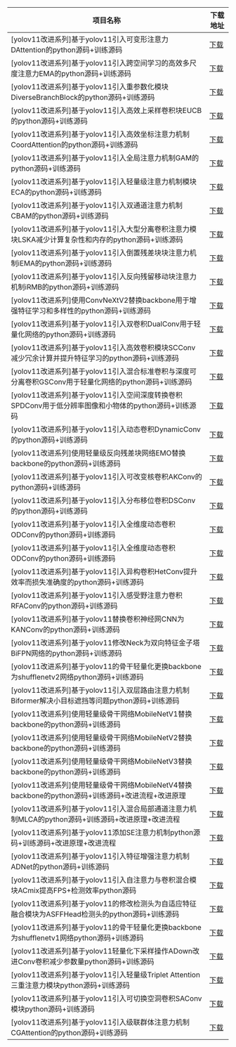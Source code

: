 <table>
<thead><tr><th>项目名称</th><th>下载地址</th></tr></thead>
<tbody>
<tr><td>[yolov11改进系列]基于yolov11引入可变形注意力DAttention的python源码+训练源码</td><td><a href="https://mbd.pub/o/bread/YZWUkphyZw==">下载</a></td></tr>
<tr><td>[yolov11改进系列]基于yolov11引入跨空间学习的高效多尺度注意力EMA的python源码+训练源码</td><td><a href="https://mbd.pub/o/bread/YZWUkpdsbQ==">下载</a></td></tr>
<tr><td>[yolov11改进系列]基于yolov11引入重参数化模块DiverseBranchBlock的python源码+训练源码</td><td><a href="https://mbd.pub/o/bread/YZWUkpZxag==">下载</a></td></tr>
<tr><td>[yolov11改进系列]基于yolov11引入高效上采样卷积块EUCB的python源码+训练源码</td><td><a href="https://mbd.pub/o/bread/YZWUkpZxZQ==">下载</a></td></tr>
<tr><td>[yolov11改进系列]基于yolov11引入高效坐标注意力机制CoordAttention的python源码+训练源码</td><td><a href="https://mbd.pub/o/bread/YZWUkpZwaA==">下载</a></td></tr>
<tr><td>[yolov11改进系列]基于yolov11引入全局注意力机制GAM的python源码+训练源码</td><td><a href="https://mbd.pub/o/bread/YZWTm59uZQ==">下载</a></td></tr>
<tr><td>[yolov11改进系列]基于yolov11引入轻量级注意力机制模块ECA的python源码+训练源码</td><td><a href="https://mbd.pub/o/bread/YZWTm51xag==">下载</a></td></tr>
<tr><td>[yolov11改进系列]基于yolov11引入双通道注意力机制CBAM的python源码+训练源码</td><td><a href="https://mbd.pub/o/bread/YZWTm51wbA==">下载</a></td></tr>
<tr><td>[yolov11改进系列]基于yolov11引入大型分离卷积注意力模块LSKA减少计算复杂性和内存的python源码+训练源码</td><td><a href="https://mbd.pub/o/bread/YZWTm51taw==">下载</a></td></tr>
<tr><td>[yolov11改进系列]基于yolov11引入倒置残差块块注意力机制iEMA的python源码+训练源码</td><td><a href="https://mbd.pub/o/bread/YZWTm5tpbA==">下载</a></td></tr>
<tr><td>[yolov11改进系列]基于yolov11引入反向残留移动块注意力机制iRMB的python源码+训练源码</td><td><a href="https://mbd.pub/o/bread/YZWTm5pwZg==">下载</a></td></tr>
<tr><td>[yolov11改进系列]使用ConvNeXtV2替换backbone用于增强特征学习和多样性的python源码+训练源码</td><td><a href="https://mbd.pub/o/bread/YZWTm5puZw==">下载</a></td></tr>
<tr><td>[yolov11改进系列]基于yolov11引入双卷积DualConv用于轻量化网络的python源码+训练源码</td><td><a href="https://mbd.pub/o/bread/YZWTm5puZA==">下载</a></td></tr>
<tr><td>[yolov11改进系列]基于yolov11引入高效卷积模块SCConv减少冗余计算并提升特征学习的python源码+训练源码</td><td><a href="https://mbd.pub/o/bread/YZWTm5dsZg==">下载</a></td></tr>
<tr><td>[yolov11改进系列]基于yolov11引入混合标准卷积与深度可分离卷积GSConv用于轻量化网络的python源码+训练源码</td><td><a href="https://mbd.pub/o/bread/YZWTm5Zyag==">下载</a></td></tr>
<tr><td>[yolov11改进系列]基于yolov11引入空间深度转换卷积SPDConv用于低分辨率图像和小物体的python源码+训练源码</td><td><a href="https://mbd.pub/o/bread/YZWTm5ZqaA==">下载</a></td></tr>
<tr><td>[yolov11改进系列]基于yolov11引入动态卷积DynamicConv的python源码+训练源码</td><td><a href="https://mbd.pub/o/bread/YZWTmp9yaA==">下载</a></td></tr>
<tr><td>[yolov11改进系列]使用轻量级反向残差块网络EMO替换backbone的python源码+训练源码</td><td><a href="https://mbd.pub/o/bread/YZWTmp9tZg==">下载</a></td></tr>
<tr><td>[yolov11改进系列]基于yolov11引入可改变核卷积AKConv的python源码+训练源码</td><td><a href="https://mbd.pub/o/bread/YZWTmZ1uaQ==">下载</a></td></tr>
<tr><td>[yolov11改进系列]基于yolov11引入分布移位卷积DSConv的python源码+训练源码</td><td><a href="https://mbd.pub/o/bread/YZWTmZtrbQ==">下载</a></td></tr>
<tr><td>[yolov11改进系列]基于yolov11引入全维度动态卷积ODConv的python源码+训练源码</td><td><a href="https://mbd.pub/o/bread/YZWTmZtqaw==">下载</a></td></tr>
<tr><td>[yolov11改进系列]基于yolov11引入全维度动态卷积ODConv的python源码+训练源码</td><td><a href="https://mbd.pub/o/bread/YZWTmZtqag==">下载</a></td></tr>
<tr><td>[yolov11改进系列]基于yolov11引入异构卷积HetConv提升效率而损失准确度的python源码+训练源码</td><td><a href="https://mbd.pub/o/bread/YZWTmZppag==">下载</a></td></tr>
<tr><td>[yolov11改进系列]基于yolov11引入感受野注意力卷积RFAConv的python源码+训练源码</td><td><a href="https://mbd.pub/o/bread/YZWTmZlrZQ==">下载</a></td></tr>
<tr><td>[yolov11改进系列]基于yolov11替换卷积神经网CNN为KANConv的python源码+训练源码</td><td><a href="https://mbd.pub/o/bread/YZWTmZdpbQ==">下载</a></td></tr>
<tr><td>[yolov11改进系列]基于yolov11修改Neck为双向特征金子塔BiFPN网络的python源码+训练源码</td><td><a href="https://mbd.pub/o/bread/YZWTmJ9xag==">下载</a></td></tr>
<tr><td>[yolov11改进系列]基于yolov11的骨干轻量化更换backbone为shufflenetv2网络python源码+训练源码</td><td><a href="https://mbd.pub/o/bread/YZWTmJ1saA==">下载</a></td></tr>
<tr><td>[yolov11改进系列]基于yolov11引入双层路由注意力机制Biformer解决小目标遮挡等问题python源码+训练源码</td><td><a href="https://mbd.pub/o/bread/YZWTmJxxbA==">下载</a></td></tr>
<tr><td>[yolov11改进系列]使用轻量级骨干网络MobileNetV1替换backbone的python源码+训练源码</td><td><a href="https://mbd.pub/o/bread/YZWTmJxvZA==">下载</a></td></tr>
<tr><td>[yolov11改进系列]使用轻量级骨干网络MobileNetV2替换backbone的python源码+训练源码</td><td><a href="https://mbd.pub/o/bread/YZWTmJxuaA==">下载</a></td></tr>
<tr><td>[yolov11改进系列]使用轻量级骨干网络MobileNetV3替换backbone的python源码+训练源码</td><td><a href="https://mbd.pub/o/bread/YZWTmJxraQ==">下载</a></td></tr>
<tr><td>[yolov11改进系列]使用轻量级骨干网络MobileNetV4替换backbone的python源码+训练源码+改进流程+改进原理</td><td><a href="https://mbd.pub/o/bread/YZWTmJtyZg==">下载</a></td></tr>
<tr><td>[yolov11改进系列]基于yolov11引入混合局部通道注意力机制MLCA的python源码+训练源码+改进原理+改进流程</td><td><a href="https://mbd.pub/o/bread/YZWTmJtuZA==">下载</a></td></tr>
<tr><td>[yolov11改进系列]基于yolov11添加SE注意力机制python源码+训练源码+改进原理+改进流程</td><td><a href="https://mbd.pub/o/bread/YZWTmJpybQ==">下载</a></td></tr>
<tr><td>[yolov11改进系列]基于yolov11引入特征增强注意力机制ADNet的python源码+训练源码</td><td><a href="https://mbd.pub/o/bread/YZWTmJ9qZQ==">下载</a></td></tr>
<tr><td>[yolov11改进系列]基于yolov11引入自注意力与卷积混合模块ACmix提高FPS+检测效率python源码</td><td><a href="https://mbd.pub/o/bread/YZWTmJ9pbQ==">下载</a></td></tr>
<tr><td>[yolov11改进系列]基于yolov11的修改检测头为自适应特征融合模块为ASFFHead检测头的python源码+训练源码</td><td><a href="https://mbd.pub/o/bread/YZWTmJ9paA==">下载</a></td></tr>
<tr><td>[yolov11改进系列]基于yolov11的骨干轻量化更换backbone为shufflenetv1网络python源码+训练源码</td><td><a href="https://mbd.pub/o/bread/YZWTmJ5pag==">下载</a></td></tr>
<tr><td>[yolov11改进系列]基于yolov11轻量化下采样操作ADown改进Conv卷积减少参数量python源码+训练源码</td><td><a href="https://mbd.pub/o/bread/YZWTmJ9raA==">下载</a></td></tr>
<tr><td>[yolov11改进系列]基于yolov11引入轻量级Triplet Attention三重注意力模块python源码+训练源码</td><td><a href="https://mbd.pub/o/bread/YZWTmJ9tZg==">下载</a></td></tr>
<tr><td>[yolov11改进系列]基于yolov11引入可切换空洞卷积SAConv模块python源码+训练源码</td><td><a href="https://mbd.pub/o/bread/YZWTmJ9taA==">下载</a></td></tr>
<tr><td>[yolov11改进系列]基于yolov11引入级联群体注意力机制CGAttention的python源码+训练源码</td><td><a href="https://mbd.pub/o/bread/YZWTmJ9vaA==">下载</a></td></tr>
</tbody>
</table>
